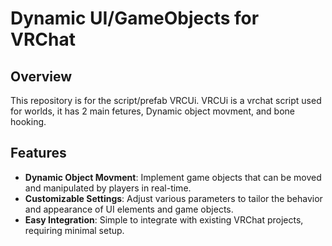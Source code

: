 # Dynamic UI/GameObjects for VRChat

## Overview
This repository is for the script/prefab VRCUi. VRCUi is a vrchat script used for worlds, it has 2 main fetures, Dynamic object movment, and bone hooking.

## Features
- **Dynamic Object Movment**: Implement game objects that can be moved and manipulated by players in real-time.
- **Customizable Settings**: Adjust various parameters to tailor the behavior and appearance of UI elements and game objects.
- **Easy Integration**: Simple to integrate with existing VRChat projects, requiring minimal setup.
